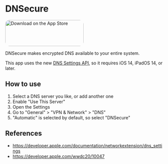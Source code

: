 # DNSecure

<a href="https://apps.apple.com/us/app/dnsecure/id1533413232?itsct=apps_box&amp;itscg=30200" style="display: inline-block; overflow: hidden; border-top-left-radius: 13px; border-top-right-radius: 13px; border-bottom-right-radius: 13px; border-bottom-left-radius: 13px; width: 250px; height: 83px;"><img src="https://tools.applemediaservices.com/api/badges/download-on-the-app-store/black/en-US?size=250x83&amp;releaseDate=1601251200&h=77f35e8e1cad98287ffaa894b10bb6e2" alt="Download on the App Store" style="border-top-left-radius: 13px; border-top-right-radius: 13px; border-bottom-right-radius: 13px; border-bottom-left-radius: 13px; width: 250px; height: 83px;"></a>

DNSecure makes encrypted DNS available to your entire system.

This app uses the new [DNS Settings API](https://developer.apple.com/documentation/networkextension/dns_settings), so it requires iOS 14, iPadOS 14, or later.

## How to use

1. Select a DNS server you like, or add another one
1. Enable "Use This Server"
1. Open the Settings
1. Go to "General" > "VPN & Network" > "DNS"
1. "Automatic" is selected by default, so select "DNSecure"

## References

- https://developer.apple.com/documentation/networkextension/dns_settings
- https://developer.apple.com/wwdc20/10047
